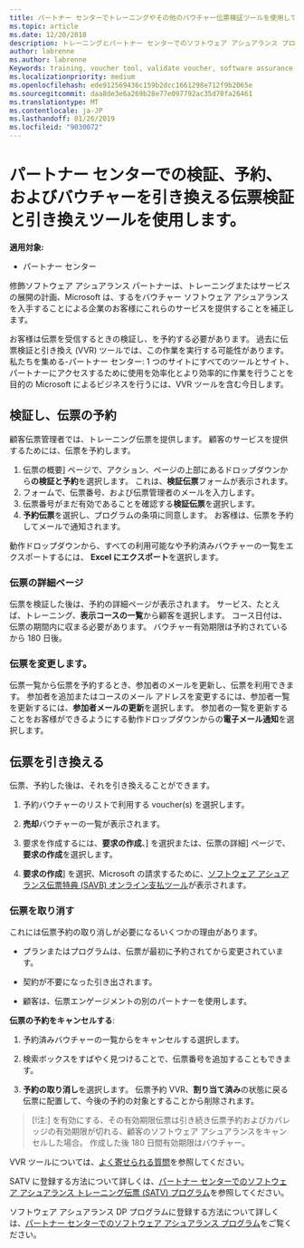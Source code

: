 ```yaml
---
title: パートナー センターでトレーニングやその他のバウチャー伝票検証ツールを使用して |パートナー センター
ms.topic: article
ms.date: 12/20/2018
description: トレーニングとパートナー センターでのソフトウェア アシュアランス プログラム バウチャーを要求できるようになりました
author: labrenne
ms.author: labrenne
Keywords: training, voucher tool, validate voucher, software assurance claims, DPS, SATV
ms.localizationpriority: medium
ms.openlocfilehash: ede912569436c159b2dcc1661298e712f9b2065e
ms.sourcegitcommit: daa8de3e6a269b28e77e097792ac35d70fa26461
ms.translationtype: MT
ms.contentlocale: ja-JP
ms.lasthandoff: 01/26/2019
ms.locfileid: "9030072"
---
```

# <a name="use-the-voucher-validation-and-redemption-tool-in-partner-center-to-validate-reserve-and-redeem-vouchers"></a>パートナー センターでの検証、予約、およびバウチャーを引き換える伝票検証と引き換えツールを使用します。 

**適用対象:**

- パートナー センター

修飾ソフトウェア アシュアランス パートナーは、トレーニングまたはサービスの展開の計画、Microsoft は、するをバウチャー ソフトウェア アシュアランスを入手することによる企業のお客様にこれらのサービスを提供することを補正します。

お客様は伝票を受信するときの検証し、を予約する必要があります。 過去に伝票検証と引き換え (VVR) ツールでは、この作業を実行する可能性があります。 私たちを集める-パートナー センター: 1 つのサイトにすべてのツールとサイト、パートナーにアクセスするために使用を効率化とより効率的に作業を行うことを目的の Microsoft によるビジネスを行うには、VVR ツールを含む今日します。

## <a name="validate-and-reserve-a-voucher"></a>検証し、伝票の予約

顧客伝票管理者では、トレーニング伝票を提供します。 顧客のサービスを提供するためには、伝票を予約します。

1. 伝票の概要] ページで、アクション、ページの上部にあるドロップダウンから**の検証と予約**を選択します。 これは、**検証伝票**フォームが表示されます。
2. フォームで、伝票番号、および伝票管理者のメールを入力します。
3. 伝票番号がまだ有効であることを確認する**検証伝票**を選択します。
4. **予約伝票**を選択し、プログラムの条項に同意します。 お客様は、伝票を予約してメールで通知されます。

動作ドロップダウンから、すべての利用可能なや予約済みバウチャーの一覧をエクスポートするには、 **Excel にエクスポート**を選択します。

### <a name="voucher-details-page"></a>伝票の詳細ページ

伝票を検証した後は、予約の詳細ページが表示されます。 サービス、たとえば、トレーニング、**表示コースの一覧**から顧客を選択します。
コース日付は、伝票の期間内に収まる必要があります。 バウチャー有効期限は予約されているから 180 日後。

### <a name="modify-a-voucher"></a>伝票を変更します。

伝票一覧から伝票を予約するとき、参加者のメールを更新し、伝票を利用できます。 参加者を追加またはコースのメール アドレスを変更するには、参加者一覧を更新するには、**参加者メールの更新**を選択します。 参加者の一覧を更新することをお客様ができるようにする動作ドロップダウンからの**電子メール通知**を選択します。

## <a name="redeem-a-voucher"></a>伝票を引き換える

伝票、予約した後は、それを引き換えることができます。 

1. 予約バウチャーのリストで利用する voucher(s) を選択します。 
2. **売却**バウチャーの一覧が表示されます。

4. 要求を作成するには、**要求の作成**、] を選択または、伝票の詳細] ページで、**要求の作成**を選択します。

5. **要求の作成**] を選択、Microsoft の請求するために、[ソフトウェア アシュアランス伝票特典 (SAVB) オンライン支払ツール](https://planningservices.partners.extranet.microsoft.com/en/Pages/getpaid.aspx)が表示されます。


### <a name="cancel-a-voucher"></a>伝票を取り消す

これには伝票予約の取り消しが必要になるいくつかの理由があります。

- プランまたはプログラムは、伝票が最初に予約されてから変更されています。

- 契約が不要になった引き出されます。

- 顧客は、伝票エンゲージメントの別のパートナーを使用します。

**伝票の予約をキャンセルする**:

1. 予約済みバウチャーの一覧からをキャンセルする選択します。

2. 検索ボックスをすばやく見つけることで、伝票番号を追加することもできます。 

3. **予約の取り消し**を選択します。 伝票予約 VVR、**割り当て済み**の状態に戻る伝票に配置して、今後の予約の対象とすることから削除されます。

>[!注:] を有効にする、その有効期限伝票は引き続き伝票予約およびカバレッジの有効期限が切れる、顧客のソフトウェア アシュアランスをキャンセルした場合。 作成した後 180 日間有効期限はバウチャー。

VVR ツールについては、[よく寄せられる質問](vvr-faq.md)を参照してください。

SATV に登録する方法について詳しくは、[パートナー センターでのソフトウェア アシュアランス トレーニング伝票 (SATV) プログラム](software-assurance-satv.md)を参照してください。

ソフトウェア アシュアランス DP プログラムに登録する方法について詳しくは、[パートナー センターでのソフトウェア アシュアランス プログラム](software-assurance-dps.md)をご覧ください。


